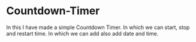 # Countdown-Timer
In this I have made a simple Countdown Timer. In which we can start, stop and restart time. In which we can add also add date and time. 
